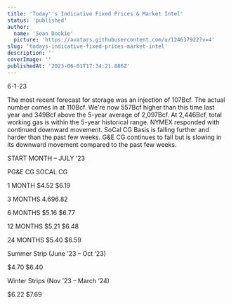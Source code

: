 ```yaml
---
title: 'Today''s Indicative Fixed Prices & Market Intel'
status: 'published'
author:
  name: 'Sean Dookie'
  picture: 'https://avatars.githubusercontent.com/u/124637922?v=4'
slug: 'todays-indicative-fixed-prices-market-intel'
description: ''
coverImage: ''
publishedAt: '2023-06-01T17:34:21.886Z'
---
```


6-1-23

The most recent forecast for storage was an injection of 107Bcf. The actual number comes in at 110Bcf. We're now 557Bcf higher than this time last year and 349Bcf above the 5-year average of 2,097Bcf. At 2,446Bcf, total working gas is within the 5-year historical range. NYMEX responded with continued downward movement. SoCal CG Basis is falling further and harder than the past few weeks. G&E CG continues to fall but is slowing in its downward movement compared to the past few weeks.

START MONTH – JULY ’23

PG&E CG SOCAL CG

1 MONTH $4.52 $6.19

3 MONTHS $4.69 $6.82

6 MONTHS $5.16 $6.77

12 MONTHS $5.21 $6.48

24 MONTHS $5.40 $6.59

Summer Strip (June ’23 – Oct ‘23)

$4.70 $6.40

Winter Strips (Nov ’23 – March ‘24)

$6.22 $7.69

